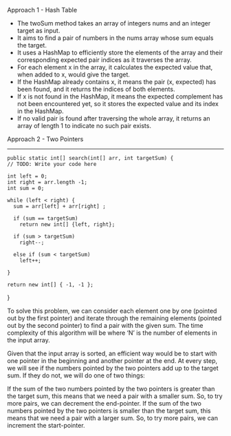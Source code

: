 Approach 1 - Hash Table

* The twoSum method takes an array of integers nums and an integer target as input.
* It aims to find a pair of numbers in the nums array whose sum equals the target.
* It uses a HashMap to efficiently store the elements of the array and their corresponding expected pair indices as it traverses the array.
* For each element x in the array, it calculates the expected value that, when added to x, would give the target.
* If the HashMap already contains x, it means the pair (x, expected) has been found, and it returns the indices of both elements.
* If x is not found in the HashMap, it means the expected complement has not been encountered yet, so it stores the expected value and its index in the HashMap.
* If no valid pair is found after traversing the whole array, it returns an array of length 1 to indicate no such pair exists.


Approach 2 - Two Pointers

----------------------------------------------------------------------------------------------------------------------------

    public static int[] search(int[] arr, int targetSum) {
    // TODO: Write your code here

    int left = 0;
    int right = arr.length -1;
    int sum = 0;

    while (left < right) {
      sum = arr[left] + arr[right] ;

      if (sum == targetSum)
        return new int[] {left, right};

      if (sum > targetSum)
        right--;

      else if (sum < targetSum)
        left++;

    }

    return new int[] { -1, -1 };
  }


  To solve this problem, we can consider each element one by one (pointed out by the first pointer) and iterate through the remaining elements (pointed out by the second pointer) to find a pair with the given sum. The time complexity of this algorithm will be  where ‘N’ is the number of elements in the input array.

Given that the input array is sorted, an efficient way would be to start with one pointer in the beginning and another pointer at the end. At every step, we will see if the numbers pointed by the two pointers add up to the target sum. If they do not, we will do one of two things:

If the sum of the two numbers pointed by the two pointers is greater than the target sum, this means that we need a pair with a smaller sum. So, to try more pairs, we can decrement the end-pointer.
If the sum of the two numbers pointed by the two pointers is smaller than the target sum, this means that we need a pair with a larger sum. So, to try more pairs, we can increment the start-pointer.
